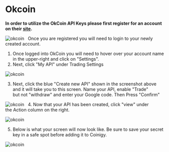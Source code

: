# Okcoin

**In order to utilize the OkCoin API Keys please first register for an account on their [site](https://www.okcoin.com/).**

![okcoin](/img/api-document/okcoin-signup.png)
 
Once you are registered you will need to login to your newly created account.

1. Once logged into OkCoin you will need to hover over your account name in the upper-right and click on "Settings".
 
2. Next, click "My API" under Trading Settings 

![okcoin](/img/api-document/okcoin-myapi.png)

3. Next, click the blue "Create new API" shown in the screenshot above and it will take you to this screen. Name your API, enable "Trade" but not "withdraw" and enter your Google code. Then Press "Confirm"

![okcoin](/img/api-document/okcoin-newapi.png)
 
4. Now that your API has been created, click "view" under the Action column on the right.

![okcoin](/img/api-document/okcoin-viewapi.png)

5. Below is what your screen will now look like. Be sure to save your secret key in a safe spot before adding it to Coinigy. 

![okcoin](/img/api-document/okcoin-secretkey.png)
